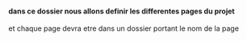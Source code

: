 #### dans ce dossier nous allons definir les differentes pages du projet 
et chaque page devra etre dans un dossier portant le nom de la page
